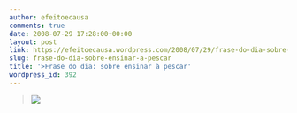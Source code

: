 ```yaml
---
author: efeitoecausa
comments: true
date: 2008-07-29 17:28:00+00:00
layout: post
link: https://efeitoecausa.wordpress.com/2008/07/29/frase-do-dia-sobre-ensinar-a-pescar/
slug: frase-do-dia-sobre-ensinar-a-pescar
title: '>Frase do dia: sobre ensinar à pescar'
wordpress_id: 392
---
```


>[![](http://bp1.blogger.com/_XtLLz2xI81Y/SI9TdgV6A0I/AAAAAAAAAOU/8U13ZXGz1K8/s320/franklin+maciel+ensinar+a+pescar.jpg)](http://bp1.blogger.com/_XtLLz2xI81Y/SI9TdgV6A0I/AAAAAAAAAOU/8U13ZXGz1K8/s1600-h/franklin+maciel+ensinar+a+pescar.jpg)
